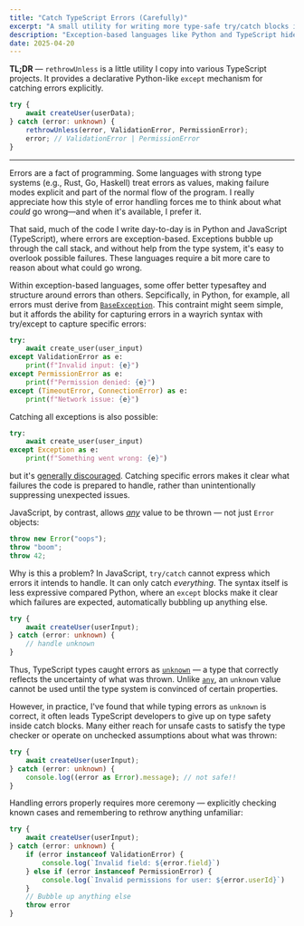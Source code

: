 ```yaml
---
title: "Catch TypeScript Errors (Carefully)"
excerpt: "A small utility for writing more type-safe try/catch blocks in TypeScript."
description: "Exception-based languages like Python and TypeScript hide errors from the type system. This post shares a small utility (inspired by Python) for narrowing error types in try/catch blocks, rather than giving up on type safety."
date: 2025-04-20
---
```


**TL;DR** — `rethrowUnless` is a little utility I copy into various TypeScript
projects. It provides a declarative Python-like `except` mechanism for catching
errors explicitly.

```ts
try {
	await createUser(userData);
} catch (error: unknown) {
	rethrowUnless(error, ValidationError, PermissionError);
	error; // ValidationError | PermissionError
}
```

-------------------

Errors are a fact of programming. Some languages with strong type systems
(e.g., Rust, Go, Haskell) treat errors as values, making failure modes explicit
and part of the normal flow of the program. I really appreciate how this style
of error handling forces me to think about what _could_ go wrong—and when it's
available, I prefer it.

That said, much of the code I write day-to-day is in Python and JavaScript
(TypeScript), where errors are exception-based. Exceptions bubble up through
the call stack, and without help from the type system, it's easy to overlook
possible failures. These languages require a bit more care to reason about what
could go wrong.

Within exception-based languages, some offer better typesaftey and structure
around errors than others. Sepcifically, in Python, for example, all errors
must derive from
[`BaseException`](https://docs.python.org/3/library/exceptions.html). This
contraint might seem simple, but it affords the ability for capturing errors in
a wayrich syntax with try/except to capture specific errors:

```py
try:
    await create_user(user_input)
except ValidationError as e:
    print(f"Invalid input: {e}")
except PermissionError as e:
    print(f"Permission denied: {e}")
except (TimeoutError, ConnectionError) as e:
    print(f"Network issue: {e}")
```

Catching all exceptions is also possible:

```py
try:
    await create_user(user_input)
except Exception as e:
	print(f"Something went wrong: {e}")
```

but it's [generally
discouraged](https://docs.astral.sh/ruff/rules/bare-except/). Catching specific
errors makes it clear what failures the code is prepared to handle, rather than
unintentionally suppressing unexpected issues.

JavaScript, by contrast, allows <ins>_any_</ins> value to be thrown — not just
`Error` objects:

```ts
throw new Error("oops");
throw "boom";
throw 42;
```

Why is this a problem? In JavaScript, `try/catch` cannot express which errors
it intends to handle. It can only catch _everything_. The syntax itself is less
expressive compared Python, where an `except` blocks make it clear which
failures are expected, automatically bubbling up anything else.

```ts
try {
	await createUser(userInput);
} catch (error: unknown) {
    // handle unknown
}
```

Thus, TypeScript types caught errors as
[`unknown`](https://www.typescriptlang.org/docs/handbook/release-notes/typescript-3-0.html#new-unknown-top-type)
— a type that correctly reflects the uncertainty of what was thrown. Unlike
[`any`](https://www.typescriptlang.org/docs/handbook/2/everyday-types.html#any),
an `unknown` value cannot be used until the type system is convinced of certain
properties.

However, in practice, I've found that while typing errors as `unknown` is
correct, it often leads TypeScript developers to give up on type safety inside
catch blocks. Many either reach for unsafe casts to satisfy the type checker or
operate on unchecked assumptions about what was thrown:

```ts
try {
	await createUser(userInput);
} catch (error: unknown) {
	console.log((error as Error).message); // not safe!!
}
```

Handling errors properly requires more ceremony — explicitly checking known
cases and remembering to rethrow anything unfamiliar:

```ts
try {
	await createUser(userInput);
} catch (error: unknown) {
	if (error instanceof ValidationError) {
		console.log(`Invalid field: ${error.field}`)
	} else if (error instanceof PermissionError) {
		console.log(`Invalid permissions for user: ${error.userId}`)
	}
	// Bubble up anything else
	throw error
}
```
